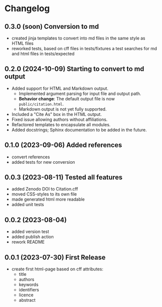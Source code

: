 # Changelog

## 0.3.0 (soon) Conversion to md

* created jinja templates to convert into md files in the same style as HTML files
* reworked tests, based on cff files in tests/fixtures a test searches for md and html files in tests/expected

## 0.2.0 (2024-10-09) Starting to convert to md output

* Added support for HTML and Markdown output.
  * Implemented argument parsing for input file and output path.
  * **Behavior change**: The default output file is now `public/citation.html`.
  * Markdown output is not yet fully supported.
* Included a "Cite As" box in the HTML output.
* Fixed issue allowing authors without affiliations.
* Refactored templates to encapsulate all modules.
* Added docstrings; Sphinx documentation to be added in the future.

## 0.1.0 (2023-09-06) Added references

* convert references
* added tests for new conversion

## 0.0.3 (2023-08-11) Tested all features

* added Zenodo DOI to Citation.cff
* moved CSS-styles to its own file
* made generated html more readable
* added unit tests

## 0.0.2 (2023-08-04)

* added version test
* added publish action
* rework README

## 0.0.1 (2023-07-30) First Release

* create first html-page based on cff attributes:
  * title
  * authors
  * keywords
  * identifiers
  * licence
  * abstract